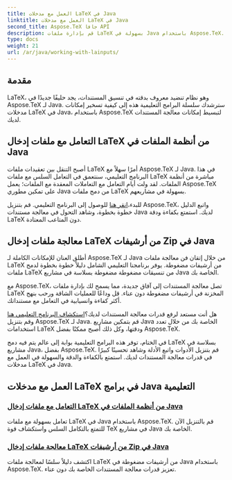 ```yaml
---
title: العمل مع مدخلات LaTeX في Java
linktitle: العمل مع مدخلات LaTeX في Java
second_title: Aspose.TeX جافا API
description: قم بإدارة ملفات LaTeX بسهولة في Java باستخدام Aspose.TeX. استكشف التكامل السلس، وقم بالتنزيل الآن، واستفد من قوة TeX في مشاريع Java الخاصة بك لتحسين معالجة المستندات.
type: docs
weight: 21
url: /ar/java/working-with-lainputs/
---
```

## مقدمة

LaTeX، وهو نظام تنضيد معروف بدقته في تنسيق المستندات، يجد حليفًا جديدًا في Aspose.TeX لـ Java. سترشدك سلسلة البرامج التعليمية هذه إلى كيفية تسخير إمكانات مدخلات LaTeX في Java، باستخدام Aspose.TeX لتبسيط إمكانات معالجة المستندات لديك.

## التعامل مع ملفات إدخال LaTeX من أنظمة الملفات في Java

أصبح التنقل بين تعقيدات ملفات LaTeX أمرًا سهلاً مع Aspose.TeX لـ Java. في هذا البرنامج التعليمي، سنتعمق في التعامل السلس مع ملفات LaTeX مباشرة من أنظمة الملفات. لقد ولت أيام التعامل مع التعاملات المعقدة مع الملفات؛ يعمل Aspose.TeX على تمكين مطوري Java من دمج ملفات LaTeX بسهولة في مشاريعهم.

 للبدء،[انقر هنا](./file-system-input/) للوصول إلى البرنامج التعليمي. قم بتنزيل Aspose.TeX، واتبع الدليل خطوة بخطوة، وشاهد التحول في معالجة مستندات Java لديك. استمتع بكفاءة ودقة LaTeX دون المتاعب المعتادة.

## معالجة ملفات إدخال LaTeX من أرشيفات Zip في Java

أطلق العنان للإمكانات الكاملة لـ Aspose.TeX لـ Java من خلال إتقان فن معالجة ملفات LaTeX من أرشيفات مضغوطة. يوفر برنامجنا التعليمي الشامل دليلاً خطوة بخطوة لدمج ملفات LaTeX من تنسيقات مضغوطة مضغوطة بسلاسة في مشاريع Java الخاصة بك.

مع Aspose.TeX، تصل معالجة المستندات إلى آفاق جديدة، مما يسمح لك بإدارة ملفات LaTeX المخزنة في أرشيفات مضغوطة دون عناء. قل وداعًا للعمليات الشاقة ورحب بنهج أكثر كفاءة وانسيابية في التعامل مع مستنداتك.

 هل أنت مستعد لرفع قدرات معالجة المستندات لديك؟[استكشاف البرنامج التعليمي هنا](./zip-archive-input/) وقم بتنزيل Aspose.TeX لـ Java. قم بتمكين مشاريع Java الخاصة بك من خلال تعدد استخدامات LaTeX ودقتها، وكل ذلك أصبح ممكنًا بفضل Aspose.TeX.

في الختام، توفر هذه البرامج التعليمية بوابة إلى عالم يتم فيه دمج LaTeX بسلاسة في مشاريع Java، بفضل Aspose.TeX. قم بتنزيل الأدوات واتبع الأدلة وشاهد تحسينًا كبيرًا في قدرات معالجة المستندات لديك. استمتع بالكفاءة والدقة والسهولة في العمل مع مدخلات LaTeX في Java.
## العمل مع مدخلات LaTeX في برامج Java التعليمية
### [التعامل مع ملفات إدخال LaTeX من أنظمة الملفات في Java](./file-system-input/)
تعامل بسهولة مع ملفات LaTeX في Java باستخدام Aspose.TeX. قم بالتنزيل الآن للتمتع بالتكامل السلس واستكشاف قوة TeX في مشاريع Java الخاصة بك.
### [معالجة ملفات إدخال LaTeX من أرشيفات Zip في Java](./zip-archive-input/)
اكتشف دليلاً سلسًا لمعالجة ملفات LaTeX من أرشيفات مضغوطة في Java باستخدام Aspose.TeX. تعزيز قدرات معالجة المستندات الخاصة بك دون عناء.